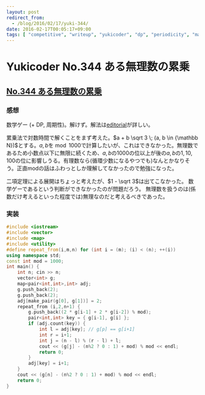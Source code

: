 ```yaml
---
layout: post
redirect_from:
  - /blog/2016/02/17/yuki-344/
date: 2016-02-17T00:05:17+09:00
tags: [ "competitive", "writeup", "yukicoder", "dp", "periodicity", "math" ]
---
```


# Yukicoder No.344 ある無理数の累乗

## [No.344 ある無理数の累乗](http://yukicoder.me/problems/857)

### 感想

数学ゲー (+ DP, 周期性)。解けず。解法は[editorial](http://yukicoder.me/problems/857/editorial)が詳しい。

累乗法で対数時間で解くことをまず考えた。$a + b \sqrt 3 \; (a, b \in {\mathbb N})$とする。$a, b$を$\bmod 1000$で計算したいが、これはできなかった。無理数であるため小数点以下に無限に続くため、$a,b$の$1000$の位以上が後の$a,b$の$1,10,100$の位に影響しうる。有理数なら(循環少数になるやつでも)なんとかなりそう。正直modの話はふわっとしか理解してなかったので勉強になった。

二項定理による展開はちょっと考えたが、$1 - \sqrt 3$は出てこなかった。
数学ゲーであるという判断ができなかったのが問題だろう。
無理数を扱うのは(係数だけ考えるといった程度では)無理なのだと考えるべきであった。

### 実装

``` c++
#include <iostream>
#include <vector>
#include <map>
#include <utility>
#define repeat_from(i,m,n) for (int i = (m); (i) < (n); ++(i))
using namespace std;
const int mod = 1000;
int main() {
    int n; cin >> n;
    vector<int> g;
    map<pair<int,int>,int> adj;
    g.push_back(2);
    g.push_back(2);
    adj[make_pair(g[0], g[1])] = 2;
    repeat_from (i,2,n+1) {
        g.push_back((2 * g[i-1] + 2 * g[i-2]) % mod);
        pair<int,int> key = { g[i-1], g[i] };
        if (adj.count(key)) {
            int l = adj[key]; // g[p] == g[i+1]
            int r = i+1;
            int j = (n - l) % (r - l) + l;
            cout << (g[j] - (n%2 ? 0 : 1) + mod) % mod << endl;
            return 0;
        }
        adj[key] = i+1;
    }
    cout << (g[n] - (n%2 ? 0 : 1) + mod) % mod << endl;
    return 0;
}
```

